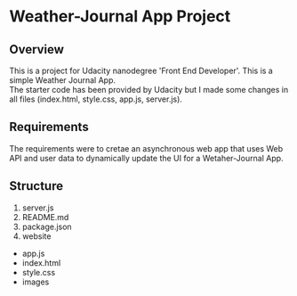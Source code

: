 # Weather-Journal App Project

## Overview
This is a project for Udacity nanodegree 'Front End Developer'. This is a simple Weather Journal App.  
The starter code has been provided by Udacity but I made some changes in all files (index.html, style.css, app.js, server.js).

## Requirements
The requirements were to cretae an asynchronous web app that uses Web API and user data to dynamically update the UI for a Wetaher-Journal App.

## Structure
1. server.js
2. README.md
3. package.json
4. website
* app.js
* index.html
* style.css
* images



